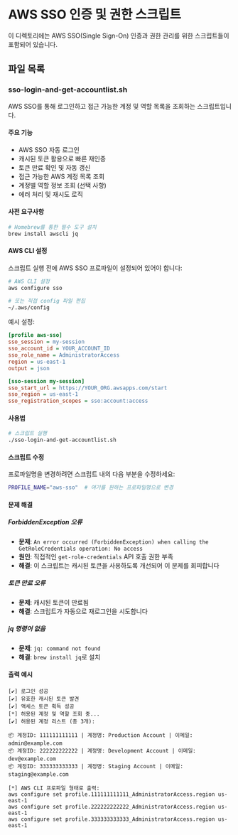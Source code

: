 # AWS SSO 인증 및 권한 스크립트

이 디렉토리에는 AWS SSO(Single Sign-On) 인증과 권한 관리를 위한 스크립트들이 포함되어 있습니다.

## 파일 목록

### sso-login-and-get-accountlist.sh

AWS SSO를 통해 로그인하고 접근 가능한 계정 및 역할 목록을 조회하는 스크립트입니다.

#### 주요 기능
- AWS SSO 자동 로그인
- 캐시된 토큰 활용으로 빠른 재인증
- 토큰 만료 확인 및 자동 갱신
- 접근 가능한 AWS 계정 목록 조회
- 계정별 역할 정보 조회 (선택 사항)
- 에러 처리 및 재시도 로직

#### 사전 요구사항
```bash
# Homebrew를 통한 필수 도구 설치
brew install awscli jq
```

#### AWS CLI 설정
스크립트 실행 전에 AWS SSO 프로파일이 설정되어 있어야 합니다:

```bash
# AWS CLI 설정
aws configure sso

# 또는 직접 config 파일 편집
~/.aws/config
```

예시 설정:
```ini
[profile aws-sso]
sso_session = my-session
sso_account_id = YOUR_ACCOUNT_ID
sso_role_name = AdministratorAccess
region = us-east-1
output = json

[sso-session my-session]
sso_start_url = https://YOUR_ORG.awsapps.com/start
sso_region = us-east-1
sso_registration_scopes = sso:account:access
```

#### 사용법
```bash
# 스크립트 실행
./sso-login-and-get-accountlist.sh
```

#### 스크립트 수정
프로파일명을 변경하려면 스크립트 내의 다음 부분을 수정하세요:
```bash
PROFILE_NAME="aws-sso"  # 여기를 원하는 프로파일명으로 변경
```

#### 문제 해결

##### ForbiddenException 오류
- **문제**: `An error occurred (ForbiddenException) when calling the GetRoleCredentials operation: No access`
- **원인**: 직접적인 `get-role-credentials` API 호출 권한 부족
- **해결**: 이 스크립트는 캐시된 토큰을 사용하도록 개선되어 이 문제를 회피합니다

##### 토큰 만료 오류
- **문제**: 캐시된 토큰이 만료됨
- **해결**: 스크립트가 자동으로 재로그인을 시도합니다

##### jq 명령어 없음
- **문제**: `jq: command not found`
- **해결**: `brew install jq`로 설치

#### 출력 예시
```
[✔] 로그인 성공
[✔] 유효한 캐시된 토큰 발견
[✔] 액세스 토큰 획득 성공
[*] 허용된 계정 및 역할 조회 중...
[✔] 허용된 계정 리스트 (총 3개):

📦 계정ID: 111111111111 | 계정명: Production Account | 이메일: admin@example.com
📦 계정ID: 222222222222 | 계정명: Development Account | 이메일: dev@example.com
📦 계정ID: 333333333333 | 계정명: Staging Account | 이메일: staging@example.com

[*] AWS CLI 프로파일 형태로 출력:
aws configure set profile.111111111111_AdministratorAccess.region us-east-1
aws configure set profile.222222222222_AdministratorAccess.region us-east-1
aws configure set profile.333333333333_AdministratorAccess.region us-east-1
```

